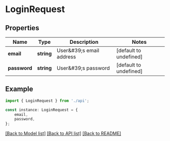 # LoginRequest


## Properties

Name | Type | Description | Notes
------------ | ------------- | ------------- | -------------
**email** | **string** | User\&#39;s email address | [default to undefined]
**password** | **string** | User\&#39;s password | [default to undefined]

## Example

```typescript
import { LoginRequest } from './api';

const instance: LoginRequest = {
    email,
    password,
};
```

[[Back to Model list]](../README.md#documentation-for-models) [[Back to API list]](../README.md#documentation-for-api-endpoints) [[Back to README]](../README.md)
